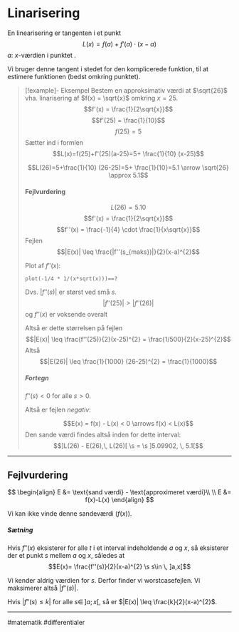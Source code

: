 # Linarisering
En linearisering er tangenten i et punkt
$$L(x) = f(a)+f'(a) \cdot (x-a)$$
$a$: $x$-værdien i punktet .

Vi bruger denne tangent i stedet for den komplicerede funktion, til at estimere funktionen (bedst omkring punktet).

>[!example]- Eksempel
>Bestem en approksimativ værdi at $\sqrt{26}$ vha. linarisering af $f(x) = \sqrt{x}$ omkring $x=25$.
>$$f'(x) = \frac{1}{2\sqrt{x}}$$
>$$f'(25) = \frac{1}{10}$$
>$$f(25)=5$$
>Sætter ind i formlen
>$$L(x)=f(25)+f'(25)(a-25)=5+ \frac{1}{10} (x-25)$$
>
>$$L(26)=5+\frac{1}{10} (26-25)=5+ \frac{1}{10}=5.1 \arrow \sqrt{26} \approx 5.1$$
>
>#### Fejlvurdering
>
>$$L(26) = 5.10$$
>$$f'(x) = \frac{1}{2\sqrt{x}}$$
>$$f''(x) = \frac{-1}{4} \cdot \frac{1}{x\sqrt{x}}$$
>Fejlen
>$$|E(x)| \leq \frac{|f''(s_{maks})|}{2}(x-a)^{2}$$
>
>Plot af $f''(x)$:
>```mathpad
>plot(-1/4 * 1/(x*sqrt(x)))==?
>```
>
>Dvs. $|f''(s)|$ er størst ved små $s$.
>$$|f''(25)| > |f''(26)|$$
>og $f''(x)$ er voksende overalt
>
>Altså er dette størrelsen på fejlen
>$$|E(x)| \leq \frac{f''(25)}{2}(x-25)^{2} = \frac{1/500}{2}(x-25)^{2}$$
>Altså
>$$|E(26)| \leq \frac{1}{1000} (26-25)^{2} = \frac{1}{1000}$$
>##### Fortegn
>
>$f''(s) < 0$ for alle $s>0$.
>
>Altså er fejlen *negativ*:
>
>$$E(x) = f(x) - L(x) < 0 \arrows f(x) < L(x)$$
>Den sande værdi findes altså inden for dette interval:
>$$]L(26) - E(26),\, L(26)[ \s = \s ]5.09902, \, 5.1[$$
>

---

## Fejlvurdering

$$
\begin{align}
E &= \text{sand værdi} - \text{approximeret værdi}\\ \\
E &= f(x)-L(x)
\end{align}
$$

Vi kan ikke vinde denne sandeværdi ($f(x)$).

##### Sætning
Hvis $f''(x)$ eksisterer for alle $t$ i et interval indeholdende $a$ og $x$, så eksisterer der et punkt $s$ mellem $a$ og $x$, således at
$$E(x)= \frac{f''(s)}{2}(x-a)^{2} \s s\in \, ]a,x[$$

Vi kender aldrig værdien for $s$. Derfor finder vi worstcasefejlen. Vi maksimerer altså $|f''(s)|$.

Hvis $|f''(s) \leq k|$ for alle $s \in \, ]a;x[$, så er $|E(x)| \leq \frac{k}{2}(x-a)^{2}$.

---
#matematik #differentialer 
